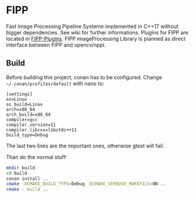 # FIPP
Fast Image Processing Pipeline Systeme implemented in C++17 without bigger dependencies. See wiki for further informations.
Plugins for FIPP are located in [FIPP-Plugins](https://github.com/mual-de/FIPP-Plugins).
FIPP imageProcessing Library is planned as direct interface between FIPP and opencv/nppi.


## Build

Before building this project, conan has to be configured. Change `~/.conan/profiles/default` with nano to:
```
[settings]
os=Linux
os_build=Linux
arch=x86_64
arch_build=x86_64
compiler=gcc
compiler.version=11
compiler.libcxx=libstdc++11
build_type=Debug
```
The last two lines are the important ones, otherwise gtest will fail.

Than do the normal stuff:
```bash
mkdir build
cd build
conan install ..
cmake -DCMAKE_BUILD_TYPE=Debug -DCMAKE_VERBOSE_MAKEFILE=ON ..
cmake --build ..
```